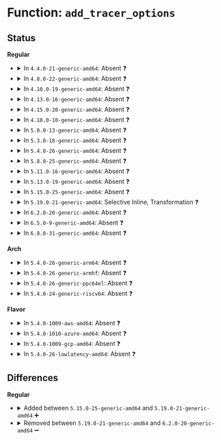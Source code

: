 # Function: <code>add_tracer_options</code>

## Status
<b>Regular</b>
<ul>
<li>
<details>
<summary>In <code>4.4.0-21-generic-amd64</code>: Absent ❓</summary>

```json
{
  "name": "add_tracer_options",
  "collision_type": "Unique Static",
  "inline_type": "Full",
  "funcs": [
    {
      "addr": 18446744071595113411,
      "name": "add_tracer_options",
      "external": false,
      "loc": "kernel/trace/trace.c:4357",
      "file": "kernel/trace/trace.c",
      "inline": "not declared, inlined",
      "caller_inline": [
        "kernel/trace/trace.c:register_tracer",
        "kernel/trace/trace.c:__update_tracer_options"
      ],
      "caller_func": []
    }
  ],
  "symbols": []
}
```
</details>
</li>
<li>
<details>
<summary>In <code>4.8.0-22-generic-amd64</code>: Absent ❓</summary>

```json
{
  "name": "add_tracer_options",
  "collision_type": "Unique Static",
  "inline_type": "Full",
  "funcs": [
    {
      "addr": 18446744071580269094,
      "name": "add_tracer_options",
      "external": false,
      "loc": "kernel/trace/trace.c:4754",
      "file": "kernel/trace/trace.c",
      "inline": "not declared, inlined",
      "caller_inline": [
        "kernel/trace/trace.c:__update_tracer_options",
        "kernel/trace/trace.c:register_tracer"
      ],
      "caller_func": []
    }
  ],
  "symbols": []
}
```
</details>
</li>
<li>
<details>
<summary>In <code>4.10.0-19-generic-amd64</code>: Absent ❓</summary>

```json
{
  "name": "add_tracer_options",
  "collision_type": "Unique Static",
  "inline_type": "Full",
  "funcs": [
    {
      "addr": 18446744071580312118,
      "name": "add_tracer_options",
      "external": false,
      "loc": "kernel/trace/trace.c:5003",
      "file": "kernel/trace/trace.c",
      "inline": "not declared, inlined",
      "caller_inline": [
        "kernel/trace/trace.c:__update_tracer_options",
        "kernel/trace/trace.c:register_tracer"
      ],
      "caller_func": []
    }
  ],
  "symbols": []
}
```
</details>
</li>
<li>
<details>
<summary>In <code>4.13.0-16-generic-amd64</code>: Absent ❓</summary>

```json
{
  "name": "add_tracer_options",
  "collision_type": "Unique Static",
  "inline_type": "Full",
  "funcs": [
    {
      "addr": 18446744071580325670,
      "name": "add_tracer_options",
      "external": false,
      "loc": "kernel/trace/trace.c:5320",
      "file": "kernel/trace/trace.c",
      "inline": "not declared, inlined",
      "caller_inline": [
        "kernel/trace/trace.c:__update_tracer_options",
        "kernel/trace/trace.c:register_tracer"
      ],
      "caller_func": []
    }
  ],
  "symbols": []
}
```
</details>
</li>
<li>
<details>
<summary>In <code>4.15.0-20-generic-amd64</code>: Absent ❓</summary>

```json
{
  "name": "add_tracer_options",
  "collision_type": "Unique Static",
  "inline_type": "Full",
  "funcs": [
    {
      "addr": 18446744071580378838,
      "name": "add_tracer_options",
      "external": false,
      "loc": "kernel/trace/trace.c:5324",
      "file": "kernel/trace/trace.c",
      "inline": "not declared, inlined",
      "caller_inline": [
        "kernel/trace/trace.c:__update_tracer_options",
        "kernel/trace/trace.c:register_tracer"
      ],
      "caller_func": []
    }
  ],
  "symbols": []
}
```
</details>
</li>
<li>
<details>
<summary>In <code>4.18.0-10-generic-amd64</code>: Absent ❓</summary>

```json
{
  "name": "add_tracer_options",
  "collision_type": "Unique Static",
  "inline_type": "Full",
  "funcs": [
    {
      "addr": 18446744071580440694,
      "name": "add_tracer_options",
      "external": false,
      "loc": "kernel/trace/trace.c:5330",
      "file": "kernel/trace/trace.c",
      "inline": "not declared, inlined",
      "caller_inline": [
        "kernel/trace/trace.c:__update_tracer_options",
        "kernel/trace/trace.c:register_tracer"
      ],
      "caller_func": []
    }
  ],
  "symbols": []
}
```
</details>
</li>
<li>
<details>
<summary>In <code>5.0.0-13-generic-amd64</code>: Absent ❓</summary>

```json
{
  "name": "add_tracer_options",
  "collision_type": "Unique Static",
  "inline_type": "Full",
  "funcs": [
    {
      "addr": 18446744071580496294,
      "name": "add_tracer_options",
      "external": false,
      "loc": "kernel/trace/trace.c:5353",
      "file": "kernel/trace/trace.c",
      "inline": "not declared, inlined",
      "caller_inline": [
        "kernel/trace/trace.c:__update_tracer_options",
        "kernel/trace/trace.c:register_tracer"
      ],
      "caller_func": []
    }
  ],
  "symbols": []
}
```
</details>
</li>
<li>
<details>
<summary>In <code>5.3.0-18-generic-amd64</code>: Absent ❓</summary>

```json
{
  "name": "add_tracer_options",
  "collision_type": "Unique Static",
  "inline_type": "Full",
  "funcs": [
    {
      "addr": 18446744071580552342,
      "name": "add_tracer_options",
      "external": false,
      "loc": "kernel/trace/trace.c:5574",
      "file": "kernel/trace/trace.c",
      "inline": "not declared, inlined",
      "caller_inline": [
        "kernel/trace/trace.c:__update_tracer_options",
        "kernel/trace/trace.c:register_tracer"
      ],
      "caller_func": []
    }
  ],
  "symbols": []
}
```
</details>
</li>
<li>
<details>
<summary>In <code>5.4.0-26-generic-amd64</code>: Absent ❓</summary>

```json
{
  "name": "add_tracer_options",
  "collision_type": "Unique Static",
  "inline_type": "Full",
  "funcs": [
    {
      "addr": 18446744071580600006,
      "name": "add_tracer_options",
      "external": false,
      "loc": "kernel/trace/trace.c:5627",
      "file": "kernel/trace/trace.c",
      "inline": "not declared, inlined",
      "caller_inline": [
        "kernel/trace/trace.c:__update_tracer_options",
        "kernel/trace/trace.c:register_tracer"
      ],
      "caller_func": []
    }
  ],
  "symbols": []
}
```
</details>
</li>
<li>
<details>
<summary>In <code>5.8.0-25-generic-amd64</code>: Absent ❓</summary>

```json
{
  "name": "add_tracer_options",
  "collision_type": "Unique Static",
  "inline_type": "Full",
  "funcs": [
    {
      "addr": 18446744071580676276,
      "name": "add_tracer_options",
      "external": false,
      "loc": "kernel/trace/trace.c:5830",
      "file": "kernel/trace/trace.c",
      "inline": "not declared, inlined",
      "caller_inline": [
        "kernel/trace/trace.c:trace_array_create",
        "kernel/trace/trace.c:register_tracer"
      ],
      "caller_func": []
    }
  ],
  "symbols": []
}
```
</details>
</li>
<li>
<details>
<summary>In <code>5.11.0-16-generic-amd64</code>: Absent ❓</summary>

```json
{
  "name": "add_tracer_options",
  "collision_type": "Unique Static",
  "inline_type": "Full",
  "funcs": [
    {
      "addr": 18446744071612279223,
      "name": "add_tracer_options",
      "external": false,
      "loc": "kernel/trace/trace.c:5903",
      "file": "kernel/trace/trace.c",
      "inline": "not declared, inlined",
      "caller_inline": [
        "kernel/trace/trace.c:tracer_init_tracefs",
        "kernel/trace/trace.c:trace_array_create_dir",
        "kernel/trace/trace.c:register_tracer"
      ],
      "caller_func": []
    }
  ],
  "symbols": []
}
```
</details>
</li>
<li>
<details>
<summary>In <code>5.13.0-19-generic-amd64</code>: Absent ❓</summary>

```json
{
  "name": "add_tracer_options",
  "collision_type": "Unique Static",
  "inline_type": "Full",
  "funcs": [
    {
      "addr": 18446744071614418769,
      "name": "add_tracer_options",
      "external": false,
      "loc": "kernel/trace/trace.c:6240",
      "file": "kernel/trace/trace.c",
      "inline": "not declared, inlined",
      "caller_inline": [
        "kernel/trace/trace.c:tracer_init_tracefs",
        "kernel/trace/trace.c:register_tracer"
      ],
      "caller_func": []
    }
  ],
  "symbols": []
}
```
</details>
</li>
<li>
<details>
<summary>In <code>5.15.0-25-generic-amd64</code>: Absent ❓</summary>

```json
{
  "name": "add_tracer_options",
  "collision_type": "Unique Static",
  "inline_type": "Full",
  "funcs": [
    {
      "addr": 18446744071615355682,
      "name": "add_tracer_options",
      "external": false,
      "loc": "kernel/trace/trace.c:6318",
      "file": "kernel/trace/trace.c",
      "inline": "not declared, inlined",
      "caller_inline": [
        "kernel/trace/trace.c:tracer_init_tracefs",
        "kernel/trace/trace.c:register_tracer"
      ],
      "caller_func": []
    }
  ],
  "symbols": []
}
```
</details>
</li>
<li>
<details>
<summary>In <code>5.19.0-21-generic-amd64</code>: Selective Inline, Transformation ❓</summary>

```c
void add_tracer_options(struct trace_array * tr, struct tracer * t)
```

```json
{
  "name": "add_tracer_options",
  "collision_type": "Unique Static",
  "inline_type": "Selective",
  "funcs": [
    {
      "addr": 18446744071581069149,
      "name": "add_tracer_options",
      "external": false,
      "loc": "kernel/trace/trace.c:6332",
      "file": "kernel/trace/trace.c",
      "inline": "not declared, inlined",
      "caller_inline": [],
      "caller_func": [
        "kernel/trace/trace.c:tracer_init_tracefs_work_func",
        "kernel/trace/trace.c:register_tracer"
      ]
    }
  ],
  "symbols": [
    {
      "addr": 18446744071581063280,
      "name": "add_tracer_options",
      "section": ".text",
      "bind": "STB_LOCAL",
      "size": 99
    },
    {
      "addr": 18446744071593942766,
      "name": "add_tracer_options.cold",
      "section": ".text",
      "bind": "STB_LOCAL",
      "size": 21
    }
  ]
}
```
</details>
</li>
<li>
<details>
<summary>In <code>6.2.0-20-generic-amd64</code>: Absent ❓</summary>

```json
{
  "name": "add_tracer_options",
  "collision_type": "Unique Static",
  "inline_type": "Full",
  "funcs": [
    {
      "addr": 18446744071627817164,
      "name": "add_tracer_options",
      "external": false,
      "loc": "kernel/trace/trace.c:6365",
      "file": "kernel/trace/trace.c",
      "inline": "not declared, inlined",
      "caller_inline": [
        "kernel/trace/trace.c:tracer_init_tracefs_work_func",
        "kernel/trace/trace.c:register_tracer"
      ],
      "caller_func": []
    }
  ],
  "symbols": []
}
```
</details>
</li>
<li>
<details>
<summary>In <code>6.5.0-9-generic-amd64</code>: Absent ❓</summary>

```json
{
  "name": "add_tracer_options",
  "collision_type": "Unique Static",
  "inline_type": "Full",
  "funcs": [
    {
      "addr": 18446744071619580924,
      "name": "add_tracer_options",
      "external": false,
      "loc": "kernel/trace/trace.c:6488",
      "file": "kernel/trace/trace.c",
      "inline": "not declared, inlined",
      "caller_inline": [
        "kernel/trace/trace.c:tracer_init_tracefs_work_func",
        "kernel/trace/trace.c:register_tracer"
      ],
      "caller_func": []
    }
  ],
  "symbols": []
}
```
</details>
</li>
<li>
<details>
<summary>In <code>6.8.0-31-generic-amd64</code>: Absent ❓</summary>

```json
{
  "name": "add_tracer_options",
  "collision_type": "Unique Static",
  "inline_type": "Full",
  "funcs": [
    {
      "addr": 18446744071621884300,
      "name": "add_tracer_options",
      "external": false,
      "loc": "kernel/trace/trace.c:6502",
      "file": "kernel/trace/trace.c",
      "inline": "not declared, inlined",
      "caller_inline": [
        "kernel/trace/trace.c:tracer_init_tracefs_work_func",
        "kernel/trace/trace.c:register_tracer"
      ],
      "caller_func": []
    }
  ],
  "symbols": []
}
```
</details>
</li>
</ul>
<b>Arch</b>
<ul>
<li>
<details>
<summary>In <code>5.4.0-26-generic-arm64</code>: Absent ❓</summary>

```json
{
  "name": "add_tracer_options",
  "collision_type": "Unique Static",
  "inline_type": "Full",
  "funcs": [
    {
      "addr": 18446603336491898576,
      "name": "add_tracer_options",
      "external": false,
      "loc": "kernel/trace/trace.c:5627",
      "file": "kernel/trace/trace.c",
      "inline": "not declared, inlined",
      "caller_inline": [
        "kernel/trace/trace.c:__update_tracer_options",
        "kernel/trace/trace.c:register_tracer"
      ],
      "caller_func": []
    }
  ],
  "symbols": []
}
```
</details>
</li>
<li>
<details>
<summary>In <code>5.4.0-26-generic-armhf</code>: Absent ❓</summary>

```json
{
  "name": "add_tracer_options",
  "collision_type": "Unique Static",
  "inline_type": "Full",
  "funcs": [
    {
      "addr": 3225840892,
      "name": "add_tracer_options",
      "external": false,
      "loc": "kernel/trace/trace.c:5627",
      "file": "kernel/trace/trace.c",
      "inline": "not declared, inlined",
      "caller_inline": [
        "kernel/trace/trace.c:__update_tracer_options",
        "kernel/trace/trace.c:register_tracer"
      ],
      "caller_func": []
    }
  ],
  "symbols": []
}
```
</details>
</li>
<li>
<details>
<summary>In <code>5.4.0-26-generic-ppc64el</code>: Absent ❓</summary>

```json
{
  "name": "add_tracer_options",
  "collision_type": "Unique Static",
  "inline_type": "Full",
  "funcs": [
    {
      "addr": 13835058055284985232,
      "name": "add_tracer_options",
      "external": false,
      "loc": "kernel/trace/trace.c:5627",
      "file": "kernel/trace/trace.c",
      "inline": "not declared, inlined",
      "caller_inline": [
        "kernel/trace/trace.c:__update_tracer_options",
        "kernel/trace/trace.c:register_tracer"
      ],
      "caller_func": []
    }
  ],
  "symbols": []
}
```
</details>
</li>
<li>
<details>
<summary>In <code>5.4.0-24-generic-riscv64</code>: Absent ❓</summary>

```json
{
  "name": "add_tracer_options",
  "collision_type": "Unique Static",
  "inline_type": "Full",
  "funcs": [
    {
      "addr": 18446743936272186776,
      "name": "add_tracer_options",
      "external": false,
      "loc": "kernel/trace/trace.c:5627",
      "file": "kernel/trace/trace.c",
      "inline": "not declared, inlined",
      "caller_inline": [
        "kernel/trace/trace.c:__update_tracer_options",
        "kernel/trace/trace.c:register_tracer"
      ],
      "caller_func": []
    }
  ],
  "symbols": []
}
```
</details>
</li>
</ul>
<b>Flavor</b>
<ul>
<li>
<details>
<summary>In <code>5.4.0-1009-aws-amd64</code>: Absent ❓</summary>

```json
{
  "name": "add_tracer_options",
  "collision_type": "Unique Static",
  "inline_type": "Full",
  "funcs": [
    {
      "addr": 18446744071580568806,
      "name": "add_tracer_options",
      "external": false,
      "loc": "kernel/trace/trace.c:5627",
      "file": "kernel/trace/trace.c",
      "inline": "not declared, inlined",
      "caller_inline": [
        "kernel/trace/trace.c:__update_tracer_options",
        "kernel/trace/trace.c:register_tracer"
      ],
      "caller_func": []
    }
  ],
  "symbols": []
}
```
</details>
</li>
<li>
<details>
<summary>In <code>5.4.0-1010-azure-amd64</code>: Absent ❓</summary>

```json
{
  "name": "add_tracer_options",
  "collision_type": "Unique Static",
  "inline_type": "Full",
  "funcs": [
    {
      "addr": 18446744071580515478,
      "name": "add_tracer_options",
      "external": false,
      "loc": "kernel/trace/trace.c:5627",
      "file": "kernel/trace/trace.c",
      "inline": "not declared, inlined",
      "caller_inline": [
        "kernel/trace/trace.c:__update_tracer_options",
        "kernel/trace/trace.c:register_tracer"
      ],
      "caller_func": []
    }
  ],
  "symbols": []
}
```
</details>
</li>
<li>
<details>
<summary>In <code>5.4.0-1009-gcp-amd64</code>: Absent ❓</summary>

```json
{
  "name": "add_tracer_options",
  "collision_type": "Unique Static",
  "inline_type": "Full",
  "funcs": [
    {
      "addr": 18446744071580560054,
      "name": "add_tracer_options",
      "external": false,
      "loc": "kernel/trace/trace.c:5627",
      "file": "kernel/trace/trace.c",
      "inline": "not declared, inlined",
      "caller_inline": [
        "kernel/trace/trace.c:__update_tracer_options",
        "kernel/trace/trace.c:register_tracer"
      ],
      "caller_func": []
    }
  ],
  "symbols": []
}
```
</details>
</li>
<li>
<details>
<summary>In <code>5.4.0-26-lowlatency-amd64</code>: Absent ❓</summary>

```json
{
  "name": "add_tracer_options",
  "collision_type": "Unique Static",
  "inline_type": "Full",
  "funcs": [
    {
      "addr": 18446744071580616774,
      "name": "add_tracer_options",
      "external": false,
      "loc": "kernel/trace/trace.c:5627",
      "file": "kernel/trace/trace.c",
      "inline": "not declared, inlined",
      "caller_inline": [
        "kernel/trace/trace.c:__update_tracer_options",
        "kernel/trace/trace.c:register_tracer"
      ],
      "caller_func": []
    }
  ],
  "symbols": []
}
```
</details>
</li>
</ul>

## Differences
<b>Regular</b>
<ul>
<li>
<details>
<summary>Added between <code>5.15.0-25-generic-amd64</code> and <code>5.19.0-21-generic-amd64</code> ➕</summary>

```c
void add_tracer_options(struct trace_array * tr, struct tracer * t)
```
</details>
</li>
<li>
<details>
<summary>Removed between <code>5.19.0-21-generic-amd64</code> and <code>6.2.0-20-generic-amd64</code> ➖</summary>

```c
void add_tracer_options(struct trace_array * tr, struct tracer * t)
```
</details>
</li>
</ul>
